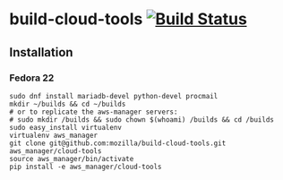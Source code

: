 # build-cloud-tools [![Build Status](https://travis-ci.org/mozilla-releng/build-cloud-tools.png)](https://travis-ci.org/mozilla-releng/build-cloud-tools)

## Installation

### Fedora 22

    sudo dnf install mariadb-devel python-devel procmail
    mkdir ~/builds && cd ~/builds
    # or to replicate the aws-manager servers:
    # sudo mkdir /builds && sudo chown $(whoami) /builds && cd /builds
    sudo easy_install virtualenv
    virtualenv aws_manager
    git clone git@github.com:mozilla/build-cloud-tools.git aws_manager/cloud-tools
    source aws_manager/bin/activate
    pip install -e aws_manager/cloud-tools
